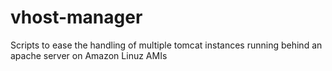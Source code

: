 # vhost-manager
Scripts to ease the handling of multiple tomcat instances running behind an apache server on Amazon Linuz AMIs
